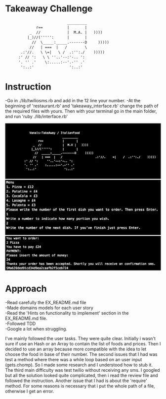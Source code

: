 Takeaway Challenge
==================
```
                            _________
              r==           |       |
           _  //            |  M.A. |   ))))
          |_)//(''''':      |       |
            //  \_____:_____.-------D     )))))
           //   | ===  |   /        \
       .:'//.   \ \=|   \ /  .:'':./    )))))
      :' // ':   \ \ ''..'--:'-.. ':
      '. '' .'    \:.....:--'.-'' .'
       ':..:'                ':..:'

 ```

# Instruction

-Go in ./lib/twiliosms.rb and add in the 12 line your number.
-At the beginning of 'restaurant.rb' and 'takeaway_interface.rb'  change the path of the required files with yours.
Then with your terminal go in the main folder, and run 'ruby ./lib/interface.rb'

![Logo](0.png)
![First part](1.png)
![Second part](2.png)



# Approach

-Read carefully the EX_README.md file <br >
-Made domains models for each user story <br>
-Read the 'Hints on functionality to implement' section in the EX_README.md file. <br>
-Followed TDD <br>
-Google a lot when struggling. <br>


I've mainly followed the user tasks. They were quite clear. Initially i wasn't sure if use an Hash or an Array to contain the list of foods and prices. Then I decided to use an array because more compatible with the idea to let choose
the food in base of their number.
The second issues that I had was test a method where there was a while loop based on an user input (gets.chomp). So I made some research and I understood how to stub it.
The third main difficulty was test twilio without receiving any sms.
I googled  but all the solution looked quite complicated, then i read the review file and followed the instruction.
Another issue that I had is about the 'require' method. For some reasons is necessary that i put the whole path of a file, otherwise I get an error.
